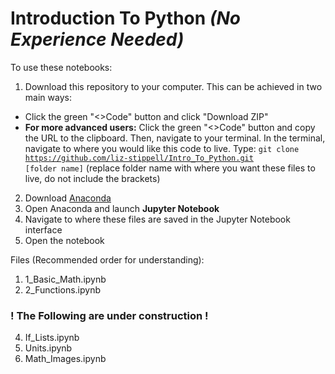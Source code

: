# Introduction To Python <i>(No Experience Needed)</i>

To use these notebooks:
1. Download this repository to your computer. This can be achieved in two main ways:
  - Click the green "<>Code" button and click "Download ZIP"
  - <b>For more advanced users:</b> Click the green "<>Code" button and copy the URL to the clipboard. Then, navigate to your terminal. In the terminal, navigate to where you would like this code to live. Type: <code>git clone https://github.com/liz-stippell/Intro_To_Python.git [folder name]</code> (replace folder name with where you want these files to live, do not include the brackets)
2. Download [Anaconda](https://www.anaconda.com/download?utm_source=anacondadocs&utm_medium=documentation&utm_campaign=download&utm_content=installwindows)
3. Open Anaconda and launch <b>Jupyter Notebook</b>
4. Navigate to where these files are saved in the Jupyter Notebook interface
5. Open the notebook

Files (Recommended order for understanding):
1. 1_Basic_Math.ipynb
2. 2_Functions.ipynb
### ! The Following are under construction ! ###
4. If_Lists.ipynb
5. Units.ipynb
6. Math_Images.ipynb


